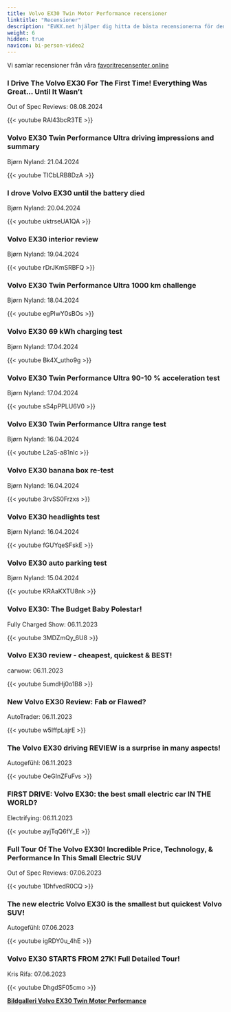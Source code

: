 ```yaml
---
title: Volvo EX30 Twin Motor Performance recensioner
linktitle: "Recensioner"
description: "EVKX.net hjälper dig hitta de bästa recensionerna för denna modell."
weight: 6
hidden: true
navicon: bi-person-video2
---
```

Vi samlar recensioner från våra [favoritrecensenter online](../../../../../guides/evreviewers/)

<div class="container text-center shadow p-2 pe-4 mb-5 bg-body-tertiary rounded border">
<h3>I Drive The Volvo EX30 For The First Time! Everything Was Great… Until It Wasn’t</h3>
<p>Out of Spec Reviews: 08.08.2024</p>

{{< youtube RAl43bcR3TE >}}

</div>
<div class="container text-center shadow p-2 pe-4 mb-5 bg-body-tertiary rounded border">
<h3>Volvo EX30 Twin Performance Ultra driving impressions and summary</h3>
<p>Bjørn Nyland: 21.04.2024</p>

{{< youtube TICbLRB8DzA >}}

</div>
<div class="container text-center shadow p-2 pe-4 mb-5 bg-body-tertiary rounded border">
<h3>I drove Volvo EX30 until the battery died</h3>
<p>Bjørn Nyland: 20.04.2024</p>

{{< youtube uktrseUA1QA >}}

</div>
<div class="container text-center shadow p-2 pe-4 mb-5 bg-body-tertiary rounded border">
<h3>Volvo EX30 interior review</h3>
<p>Bjørn Nyland: 19.04.2024</p>

{{< youtube rDrJKmSRBFQ >}}

</div>
<div class="container text-center shadow p-2 pe-4 mb-5 bg-body-tertiary rounded border">
<h3>Volvo EX30 Twin Performance Ultra 1000 km challenge</h3>
<p>Bjørn Nyland: 18.04.2024</p>

{{< youtube egPIwY0sBOs >}}

</div>
<div class="container text-center shadow p-2 pe-4 mb-5 bg-body-tertiary rounded border">
<h3>Volvo EX30 69 kWh charging test</h3>
<p>Bjørn Nyland: 17.04.2024</p>

{{< youtube Bk4X_utho9g >}}

</div>
<div class="container text-center shadow p-2 pe-4 mb-5 bg-body-tertiary rounded border">
<h3>Volvo EX30 Twin Performance Ultra 90-10 % acceleration test</h3>
<p>Bjørn Nyland: 17.04.2024</p>

{{< youtube sS4pPPLU6V0 >}}

</div>
<div class="container text-center shadow p-2 pe-4 mb-5 bg-body-tertiary rounded border">
<h3>Volvo EX30 Twin Performance Ultra range test</h3>
<p>Bjørn Nyland: 16.04.2024</p>

{{< youtube L2aS-a81nIc >}}

</div>
<div class="container text-center shadow p-2 pe-4 mb-5 bg-body-tertiary rounded border">
<h3>Volvo EX30 banana box re-test</h3>
<p>Bjørn Nyland: 16.04.2024</p>

{{< youtube 3rvSS0Frzxs >}}

</div>
<div class="container text-center shadow p-2 pe-4 mb-5 bg-body-tertiary rounded border">
<h3>Volvo EX30 headlights test</h3>
<p>Bjørn Nyland: 16.04.2024</p>

{{< youtube fGUYqeSFskE >}}

</div>
<div class="container text-center shadow p-2 pe-4 mb-5 bg-body-tertiary rounded border">
<h3>Volvo EX30 auto parking test</h3>
<p>Bjørn Nyland: 15.04.2024</p>

{{< youtube KRAaKXTU8nk >}}

</div>
<div class="container text-center shadow p-2 pe-4 mb-5 bg-body-tertiary rounded border">
<h3>Volvo EX30: The Budget Baby Polestar!</h3>
<p>Fully Charged Show: 06.11.2023</p>

{{< youtube 3MDZmQy_6U8 >}}

</div>
<div class="container text-center shadow p-2 pe-4 mb-5 bg-body-tertiary rounded border">
<h3>Volvo EX30 review - cheapest, quickest & BEST!</h3>
<p>carwow: 06.11.2023</p>

{{< youtube 5umdHj0o1B8 >}}

</div>
<div class="container text-center shadow p-2 pe-4 mb-5 bg-body-tertiary rounded border">
<h3>New Volvo EX30 Review: Fab or Flawed?</h3>
<p>AutoTrader: 06.11.2023</p>

{{< youtube w5IffpLajrE >}}

</div>
<div class="container text-center shadow p-2 pe-4 mb-5 bg-body-tertiary rounded border">
<h3>The Volvo EX30 driving REVIEW is a surprise in many aspects!</h3>
<p>Autogefühl: 06.11.2023</p>

{{< youtube OeGInZFuFvs >}}

</div>
<div class="container text-center shadow p-2 pe-4 mb-5 bg-body-tertiary rounded border">
<h3>FIRST DRIVE: Volvo EX30: the best small electric car IN THE WORLD?</h3>
<p>Electrifying: 06.11.2023</p>

{{< youtube ayjTqQ6fY_E >}}

</div>
<div class="container text-center shadow p-2 pe-4 mb-5 bg-body-tertiary rounded border">
<h3>Full Tour Of The Volvo EX30! Incredible Price, Technology, & Performance In This Small Electric SUV</h3>
<p>Out of Spec Reviews: 07.06.2023</p>

{{< youtube 1DhfvedR0CQ >}}

</div>
<div class="container text-center shadow p-2 pe-4 mb-5 bg-body-tertiary rounded border">
<h3>The new electric Volvo EX30 is the smallest but quickest Volvo SUV!</h3>
<p>Autogefühl: 07.06.2023</p>

{{< youtube igRDY0u_4hE >}}

</div>
<div class="container text-center shadow p-2 pe-4 mb-5 bg-body-tertiary rounded border">
<h3>Volvo EX30 STARTS FROM 27K! Full Detailed Tour!</h3>
<p>Kris Rifa: 07.06.2023</p>

{{< youtube DhgdSF05cmo >}}

</div>
<div class="mt-3 mb-3">
<a href="../gallery/" class="text-decoration-none text-black">
<strong><i class="bi-arrow-left"></i>Bildgalleri  </strong>
</a>
<a href="../" class="text-decoration-none text-black float-end">
<strong>Volvo EX30 Twin Motor Performance <i class="bi-arrow-right"></i></strong>
</a>
</div>
